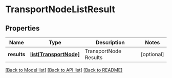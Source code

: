 # TransportNodeListResult

## Properties
Name | Type | Description | Notes
------------ | ------------- | ------------- | -------------
**results** | [**list[TransportNode]**](TransportNode.md) | TransportNode Results | [optional] 

[[Back to Model list]](../README.md#documentation-for-models) [[Back to API list]](../README.md#documentation-for-api-endpoints) [[Back to README]](../README.md)

